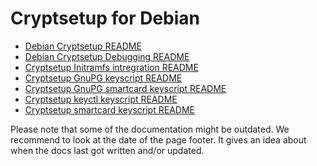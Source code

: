 Cryptsetup for Debian
=====================

* [Debian Cryptsetup README](README.Debian.html)
* [Debian Cryptsetup Debugging README](README.debug.html)
* [Cryptsetup Initramfs intregration README](README.initramfs.html)
* [Cryptsetup GnuPG keyscript README](README.gnupg.html)
* [Cryptsetup GnuPG smartcard keyscript README](README.gnupg-sc.html)
* [Cryptsetup keyctl keyscript README](README.keyctl.html)
* [Cryptsetup smartcard keyscript README](README.opensc.html)

Please note that some of the documentation might be outdated. We
recommend to look at the date of the page footer. It gives an idea
about when the docs last got written and/or updated.
